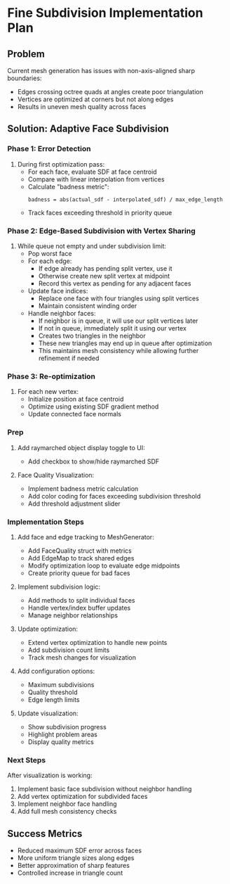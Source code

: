 # Fine Subdivision Implementation Plan

## Problem
Current mesh generation has issues with non-axis-aligned sharp boundaries:
- Edges crossing octree quads at angles create poor triangulation
- Vertices are optimized at corners but not along edges
- Results in uneven mesh quality across faces

## Solution: Adaptive Face Subdivision

### Phase 1: Error Detection
1. During first optimization pass:
   - For each face, evaluate SDF at face centroid
   - Compare with linear interpolation from vertices
   - Calculate "badness metric":
     ```
     badness = abs(actual_sdf - interpolated_sdf) / max_edge_length
     ```
   - Track faces exceeding threshold in priority queue

### Phase 2: Edge-Based Subdivision with Vertex Sharing
1. While queue not empty and under subdivision limit:
   - Pop worst face
   - For each edge:
     - If edge already has pending split vertex, use it
     - Otherwise create new split vertex at midpoint
     - Record this vertex as pending for any adjacent faces
   - Update face indices:
     - Replace one face with four triangles using split vertices
     - Maintain consistent winding order
   - Handle neighbor faces:
     - If neighbor is in queue, it will use our split vertices later
     - If not in queue, immediately split it using our vertex
     - Creates two triangles in the neighbor
     - These new triangles may end up in queue after optimization
     - This maintains mesh consistency while allowing further refinement if needed

### Phase 3: Re-optimization
1. For each new vertex:
   - Initialize position at face centroid
   - Optimize using existing SDF gradient method
   - Update connected face normals

### Prep

1. Add raymarched object display toggle to UI:
   - Add checkbox to show/hide raymarched SDF

2. Face Quality Visualization:
   - Implement badness metric calculation
   - Add color coding for faces exceeding subdivision threshold
   - Add threshold adjustment slider

### Implementation Steps

1. Add face and edge tracking to MeshGenerator:
   - Add FaceQuality struct with metrics
   - Add EdgeMap to track shared edges
   - Modify optimization loop to evaluate edge midpoints
   - Create priority queue for bad faces

2. Implement subdivision logic:
   - Add methods to split individual faces
   - Handle vertex/index buffer updates
   - Manage neighbor relationships

3. Update optimization:
   - Extend vertex optimization to handle new points
   - Add subdivision count limits
   - Track mesh changes for visualization

4. Add configuration options:
   - Maximum subdivisions
   - Quality threshold
   - Edge length limits

5. Update visualization:
   - Show subdivision progress
   - Highlight problem areas
   - Display quality metrics

### Next Steps
After visualization is working:
1. Implement basic face subdivision without neighbor handling
2. Add vertex optimization for subdivided faces
3. Implement neighbor face handling
4. Add full mesh consistency checks

## Success Metrics
- Reduced maximum SDF error across faces
- More uniform triangle sizes along edges
- Better approximation of sharp features
- Controlled increase in triangle count
